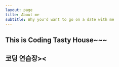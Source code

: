 ```yaml
---
layout: page
title: About me
subtitle: Why you'd want to go on a date with me
---
```


## This is Coding Tasty House~~~
## 코딩 연습장><

